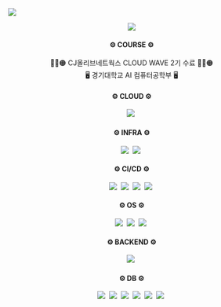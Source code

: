 <img src="https://capsule-render.vercel.app/api?type=transparent&color=timeGradient&height=100&section=header&text=ParkJeongHoon&fontSize=20" />

<p align="center">
  <img src="https://github-readme-stats.vercel.app/api/top-langs/?username=omqxze"/>
</p>

<h4 align="center">⚙️ COURSE ⚙️</h3>
<p align="center">
  <a>🔴🔵🟠 CJ올리브네트웍스 CLOUD WAVE 2기 수료 🔴🔵🟠</a><br>
  <a>🖥️ 경기대학교 AI 컴퓨터공학부 🖥️</a>
</p>

<h4 align="center">⚙️ CLOUD ⚙️</h3>
<p align="center">
  <img src="https://img.shields.io/badge/AWS-%23FF9900.svg?style=for-the-badge&logo=amazon-aws&logoColor=white"/>&nbsp
</p>

<h4 align="center">⚙️ INFRA ⚙️</h3>
<p align="center">
  <img src="https://img.shields.io/badge/terraform-%235835CC.svg?style=for-the-badge&logo=terraform&logoColor=white"/>&nbsp
  <img src="https://img.shields.io/badge/ansible-EE0000.svg?style=for-the-badge&logo=ansible&logoColor=white"/>&nbsp
</p>

<h4 align="center">⚙️ CI/CD ⚙️</h3>
<p align="center">
  <img src="https://img.shields.io/badge/jenkins-%232C5263.svg?style=for-the-badge&logo=jenkins&logoColor=white"/>&nbsp
  <img src="https://img.shields.io/badge/GitHub_Actions-2088FF?style=for-the-badge&logo=github-actions&logoColor=white"/>&nbsp
  <img src="https://img.shields.io/badge/circleci-343434?style=for-the-badge&logo=circleci&logoColor=white"/>&nbsp
  <img src="https://img.shields.io/badge/argo-EF7B4D?style=for-the-badge&logo=argo&logoColor=white"/>&nbsp
</p>

<h4 align="center">⚙️ OS ⚙️</h3>
<p align="center">
  <img src="https://img.shields.io/badge/Linux-FCC624?style=for-the-badge&logo=linux&logoColor=black"/>&nbsp
  <img src="https://img.shields.io/badge/Ubuntu-E95420?style=for-the-badge&logo=ubuntu&logoColor=white"/>&nbsp
  <img src="https://img.shields.io/badge/WSL-0a97f5?style=for-the-badge&logo=linux&logoColor=white"/>&nbsp
</p>

<h4 align="center">⚙️ BACKEND ⚙️</h3>
<p align="center">
  <img src="https://img.shields.io/badge/Java-ED8B00?style=for-the-badge&logo=openjdk&logoColor=white"/>&nbsp
</p>

<h4 align="center">⚙️ DB ⚙️</h3>
<p align="center">
  <img src="https://img.shields.io/badge/MySQL-00000F?style=for-the-badge&logo=mysql&logoColor=white"/>&nbsp
  <img src="https://img.shields.io/badge/MariaDB-003545?style=for-the-badge&logo=mariadb&logoColor=white"/>&nbsp
  <img src="https://img.shields.io/badge/AWS-RDS-527FFF?style=for-the-badge&logo=amazon-rds&logoColor=white"/>&nbsp
  <img src="https://img.shields.io/badge/AWS-elasticache-C925D1?style=for-the-badge&logo=amazon-elasticache&logoColor=white"/>&nbsp
  <img src="https://img.shields.io/badge/AWS-DYNAMODB-4053D6?style=for-the-badge&logo=amazon-dynamodb&logoColor=white"/>&nbsp
  <img src="https://img.shields.io/badge/Oracle-F80000?style=for-the-badge&logo=oracle&logoColor=white"/>&nbsp
</p>
